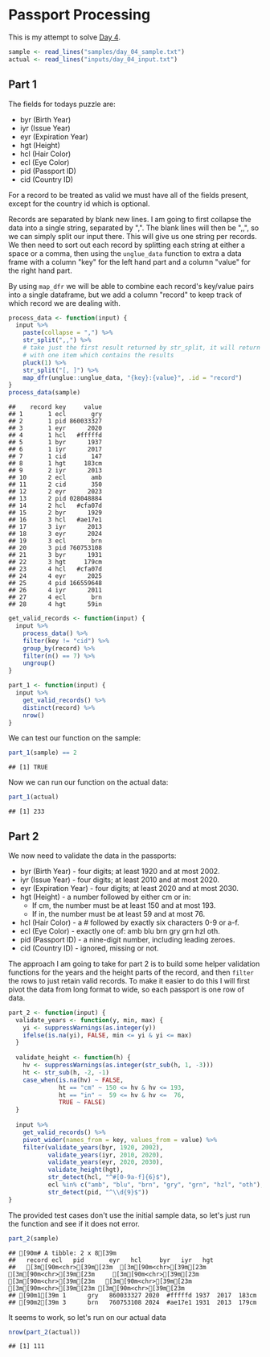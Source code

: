# Passport Processing



This is my attempt to solve [Day 4](https://adventofcode.com/2020/day/4).


```r
sample <- read_lines("samples/day_04_sample.txt")
actual <- read_lines("inputs/day_04_input.txt")
```

## Part 1

The fields for todays puzzle are:

 - byr (Birth Year)
 - iyr (Issue Year)
 - eyr (Expiration Year)
 - hgt (Height)
 - hcl (Hair Color)
 - ecl (Eye Color)
 - pid (Passport ID)
 - cid (Country ID)

For a record to be treated as valid we must have all of the fields present, except for the country id which is optional.

Records are separated by blank new lines. I am going to first collapse the data into a single string, separated by ",".
The blank lines will then be ",,", so we can simply split our input there. This will give us one string per records. We
then need to sort out each record by splitting each string at either a space or a comma, then using the `unglue_data`
function to extra a data frame with a column "key" for the left hand part and a column "value" for the right hand part.

By using `map_dfr` we will be able to combine each record's key/value pairs into a single dataframe, but we add a
column "record" to keep track of which record we are dealing with.


```r
process_data <- function(input) {
  input %>%
    paste(collapse = ",") %>%
    str_split(",,") %>%
    # take just the first result returned by str_split, it will return a list
    # with one item which contains the results
    pluck(1) %>%
    str_split("[, ]") %>%
    map_dfr(unglue::unglue_data, "{key}:{value}", .id = "record")
}
process_data(sample)
```

```
##    record key     value
## 1       1 ecl       gry
## 2       1 pid 860033327
## 3       1 eyr      2020
## 4       1 hcl   #fffffd
## 5       1 byr      1937
## 6       1 iyr      2017
## 7       1 cid       147
## 8       1 hgt     183cm
## 9       2 iyr      2013
## 10      2 ecl       amb
## 11      2 cid       350
## 12      2 eyr      2023
## 13      2 pid 028048884
## 14      2 hcl   #cfa07d
## 15      2 byr      1929
## 16      3 hcl   #ae17e1
## 17      3 iyr      2013
## 18      3 eyr      2024
## 19      3 ecl       brn
## 20      3 pid 760753108
## 21      3 byr      1931
## 22      3 hgt     179cm
## 23      4 hcl   #cfa07d
## 24      4 eyr      2025
## 25      4 pid 166559648
## 26      4 iyr      2011
## 27      4 ecl       brn
## 28      4 hgt      59in
```


```r
get_valid_records <- function(input) {
  input %>%
    process_data() %>%
    filter(key != "cid") %>%
    group_by(record) %>%
    filter(n() == 7) %>%
    ungroup()
}
```


```r
part_1 <- function(input) {
  input %>%
    get_valid_records() %>%
    distinct(record) %>%
    nrow()
}
```

We can test our function on the sample:


```r
part_1(sample) == 2
```

```
## [1] TRUE
```

Now we can run our function on the actual data:


```r
part_1(actual)
```

```
## [1] 233
```

## Part 2

We now need to validate the data in the passports:

 - byr (Birth Year) - four digits; at least 1920 and at most 2002.
 - iyr (Issue Year) - four digits; at least 2010 and at most 2020.
 - eyr (Expiration Year) - four digits; at least 2020 and at most 2030.
 - hgt (Height) - a number followed by either cm or in:
   - If cm, the number must be at least 150 and at most 193.
   - If in, the number must be at least 59 and at most 76.
 - hcl (Hair Color) - a # followed by exactly six characters 0-9 or a-f.
 - ecl (Eye Color) - exactly one of: amb blu brn gry grn hzl oth.
 - pid (Passport ID) - a nine-digit number, including leading zeroes.
 - cid (Country ID) - ignored, missing or not.

The approach I am going to take for part 2 is to build some helper validation functions for the years and the height
parts of the record, and then `filter` the rows to just retain valid records. To make it easier to do this I will first
pivot the data from long format to wide, so each passport is one row of data.


```r
part_2 <- function(input) {
  validate_years <- function(y, min, max) {
    yi <- suppressWarnings(as.integer(y))
    ifelse(is.na(yi), FALSE, min <= yi & yi <= max)
  }
  
  validate_height <- function(h) {
    hv <- suppressWarnings(as.integer(str_sub(h, 1, -3)))
    ht <- str_sub(h, -2, -1)
    case_when(is.na(hv) ~ FALSE,
              ht == "cm" ~ 150 <= hv & hv <= 193,
              ht == "in" ~  59 <= hv & hv <=  76,
              TRUE ~ FALSE)
  }
  
  input %>%
    get_valid_records() %>%
    pivot_wider(names_from = key, values_from = value) %>%
    filter(validate_years(byr, 1920, 2002),
           validate_years(iyr, 2010, 2020),
           validate_years(eyr, 2020, 2030),
           validate_height(hgt),
           str_detect(hcl, "^#[0-9a-f]{6}$"),
           ecl %in% c("amb", "blu", "brn", "gry", "grn", "hzl", "oth"),
           str_detect(pid, "^\\d{9}$"))
}
```

The provided test cases don't use the initial sample data, so let's just run the function and see if it does not error.


```r
part_2(sample)
```

```
## [90m# A tibble: 2 x 8[39m
##   record ecl   pid       eyr   hcl     byr   iyr   hgt  
##   [3m[90m<chr>[39m[23m  [3m[90m<chr>[39m[23m [3m[90m<chr>[39m[23m     [3m[90m<chr>[39m[23m [3m[90m<chr>[39m[23m   [3m[90m<chr>[39m[23m [3m[90m<chr>[39m[23m [3m[90m<chr>[39m[23m
## [90m1[39m 1      gry   860033327 2020  #fffffd 1937  2017  183cm
## [90m2[39m 3      brn   760753108 2024  #ae17e1 1931  2013  179cm
```

It seems to work, so let's run on our actual data


```r
nrow(part_2(actual))
```

```
## [1] 111
```
